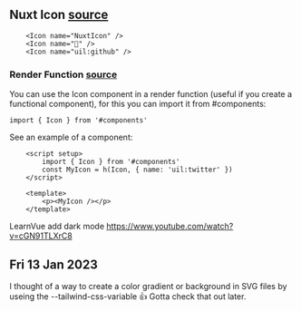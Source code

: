 
## Nuxt Icon [source](https://github.com/nuxt-modules/icon#usage-)

```
    <Icon name="NuxtIcon" />
    <Icon name="🚀" />
    <Icon name="uil:github" />
```

### Render Function [source](https://github.com/nuxt-modules/icon#render-function)

You can use the Icon component in a render function (useful if you create a functional component), for this you can import it from #components:

`import { Icon } from '#components'`

See an example of a <MyIcon> component:

```
    <script setup>
        import { Icon } from '#components'
        const MyIcon = h(Icon, { name: 'uil:twitter' })
    </script>

    <template>
        <p><MyIcon /></p>
    </template>
```
LearnVue add dark mode
https://www.youtube.com/watch?v=cGN91TLXrC8


## Fri 13 Jan 2023
I thought of a way to create a color gradient or background in SVG files by useing the --tailwind-css-variable 👍
Gotta check that out later.

